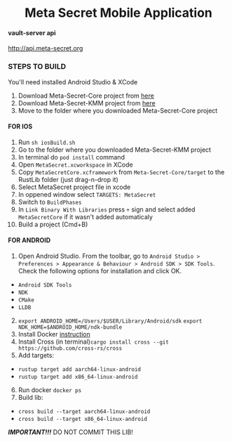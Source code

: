 <h1 align="center">Meta Secret Mobile Application</h1>

#### vault-server api
  http://api.meta-secret.org


### STEPS TO BUILD

You'll need installed Android Studio & XCode

1. Download Meta-Secret-Core project from [here](https://github.com/meta-secret/meta-secret-core)
2. Download Meta-Secret-KMM project from [here](https://github.com/meta-secret/meta-secret-kmm)
3. Move to the folder where you downloaded Meta-Secret-Core project

#### FOR IOS
1. Run `sh iosBuild.sh`
2. Go to the folder where you downloaded Meta-Secret-KMM project
3. In terminal do `pod install` command
4. Open `MetaSecret.xcworkspace` in XCode
5. Copy `MetaSecretCore.xcframework` from `Meta-Secret-Core/target` to the RustLib folder (just drag-n-drop it)
6. Select MetaSecret project file in xcode
7. In oppened window select `TARGETS: MetaSecret`
8. Switch to `BuildPhases`
9. In `Link Binary With Libraries` press `+` sign and select added `MetaSecretCore` if it wasn't added automaticaly
10. Build a project (Cmd+B)

#### FOR ANDROID

1. Open Android Studio. From the toolbar, go to `Android Studio > Preferences > Appearance & Behaviour > Android SDK > SDK Tools`. Check the following options for installation and click OK.
- `Android SDK Tools`
- `NDK`
- `CMake`
- `LLDB`
2. `export ANDROID_HOME=/Users/$USER/Library/Android/sdk`
    `export NDK_HOME=$ANDROID_HOME/ndk-bundle`
3. Install Docker [instruction](https://docs.docker.com/desktop/install/mac-install/)
4. Install Cross (in terminal)`cargo install cross --git https://github.com/cross-rs/cross`
5. Add targets:
 - `rustup target add aarch64-linux-android`
 - `rustup target add x86_64-linux-android`
6. Run docker `docker ps`
7. Build lib:
- `cross build --target aarch64-linux-android`
- `cross build --target x86_64-linux-android`


***IMPORTANT!!!***
DO NOT COMMIT THIS LIB!
